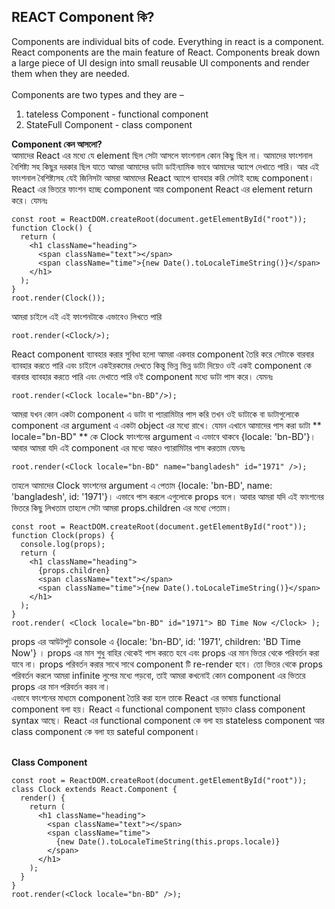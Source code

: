 ## REACT Component কি?

Components are individual bits of code. Everything in react is a component. React components are the main feature of React. Components break down a large piece of UI design into small reusable UI components and render them when they are needed.
<br/><br/>
Components are two types and they are –
1. tateless Component - functional component
2. StateFull Component - class component


**Component কেন আসলো?** <br/>
আমাদের React এর মধ্যে যে element ছিল সেটা আসলে ফাংশনাল কোন কিছু ছিল না। আমাদের ফাংশনাল বৈশিষ্ট্য সহ কিছুর দরকার ছিল যাতে আমরা আমাদের ডাটা ডাইন্যামিক ভাবে আমাদের অ্যাপে দেখাতে পারি। আর এই ফাংশনাল বৈশিষ্ট্যসহ যেই জিনিসটা আমরা আমাদের React অ্যাপে ব্যাবহার করি সেটাই হচ্ছে component। React এর ভিতরে ফাংশন হচ্ছে component আর component React এর element return করে। যেমনঃ

```
const root = ReactDOM.createRoot(document.getElementById("root"));
function Clock() {
  return (
    <h1 className="heading">
      <span className="text"></span>
      <span className="time">{new Date().toLocaleTimeString()}</span>
    </h1>
  );
}
root.render(Clock());
```

আমরা চাইলে এই এই ফাংশনটাকে এভাবেও লিখতে পারি

```
root.render(<Clock/>);
```

React component ব্যাবহার করার সুবিধা হলো আমরা একবার component তৈরি করে সেটাকে বারবার ব্যাবহার করতে পারি এবং চাইলে একইরকমের দেখতে কিন্তু ভিন্ন ভিন্ন ডাটা দিয়েও ওই একই component কে বারবার ব্যাবহার করতে পারি এবং দেখাতে পারি ওই component মধ্যে ডাটা পাস করে। যেমনঃ

```
root.render(<Clock locale="bn-BD"/>);
```

আমরা যখন কোন একটা component এ ডাটা বা প্যারামিটার পাস করি তখন ওই ডাটাকে বা ডাটাগুলোকে component এর argument এ একটা object এর মধ্যে রাখে। যেমন এখানে আমাদের পাস করা ডাটা ** locale="bn-BD" ** কে Clock ফাংশনের argument এ এভাবে থাকবে {locale: 'bn-BD'}। আবার আমরা যদি এই component এর মধ্যে আরও প্যারামিটার পাস করতাম যেমনঃ

```
root.render(<Clock locale="bn-BD" name="bangladesh" id="1971" />);
```

তাহলে আমাদের Clock ফাংশনের argument এ পেতাম {locale: 'bn-BD', name: 'bangladesh', id: '1971'}। এভাবে পাস করলে এগুলোকে props বলে। আবার আমরা যদি এই ফাংশনের ভিতরে কিছু লিখতাম তাহলে সেটা আমরা props.children এর মধ্যে পেতাম।

```
const root = ReactDOM.createRoot(document.getElementById("root"));
function Clock(props) {
  console.log(props);
  return (
    <h1 className="heading">
      {props.children}
      <span className="text"></span>
      <span className="time">{new Date().toLocaleTimeString()}</span>
    </h1>
  );
}
root.render( <Clock locale="bn-BD" id="1971"> BD Time Now </Clock> );
```

props এর আউটপুট console এ {locale: 'bn-BD', id: '1971', children: 'BD Time Now'} । props এর মান শুধু বাহির থেকেই পাস করতে হবে এবং props এর মান ভিতর থেকে পরিবর্তন করা যাবে না। props পরিবর্তন করার সাথে সাথে component টি re-render হবে। তো ভিতর থেকে props পরিবর্তন করলে আমরা infinite লুপের মধ্যে পড়বো, তাই আমরা কখনোই কোন component এর ভিতরে props এর মান পরিবর্তন করব না।
<br/>
এভাবে ফাংশনের মাধ্যমে component তৈরি করা হলে তাকে React এর ভাষায় functional component বলা হয়। React এ functional component ছাড়াও class component syntax আছে। React এর functional component কে বলা হয় stateless component আর class component কে বলা হয় sateful component।
<br/>
<br/>

**Class Component**

```
const root = ReactDOM.createRoot(document.getElementById("root"));
class Clock extends React.Component {
  render() {
    return (
      <h1 className="heading">
        <span className="text"></span>
        <span className="time">
          {new Date().toLocaleTimeString(this.props.locale)}
        </span>
      </h1>
    );
  }
}
root.render(<Clock locale="bn-BD" />);
```
